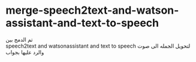 # merge-speech2text-and-watson-assistant-and-text-to-speech
تم الدمج بين<br>
speech2text and watsonassistant and text to speech
لتحويل الجمله الى صوت والرد عليها بجواب 
